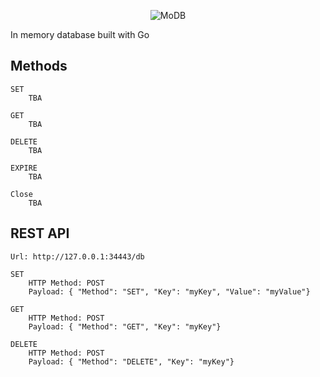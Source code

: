 <p align="center">
  <img alt="MoDB" src="https://user-images.githubusercontent.com/1941100/67701630-31647580-f9a8-11e9-9617-22f0c9053fde.png?style=centerme">
</p>

In memory database built with Go

## Methods
    SET
        TBA
        
    GET
        TBA
        
    DELETE
        TBA
        
    EXPIRE
        TBA
        
    Close
        TBA

## REST API
    Url: http://127.0.0.1:34443/db
    
    SET
        HTTP Method: POST
        Payload: { "Method": "SET", "Key": "myKey", "Value": "myValue"}
        
    GET
        HTTP Method: POST
        Payload: { "Method": "GET", "Key": "myKey"}
        
    DELETE
        HTTP Method: POST
        Payload: { "Method": "DELETE", "Key": "myKey"}
